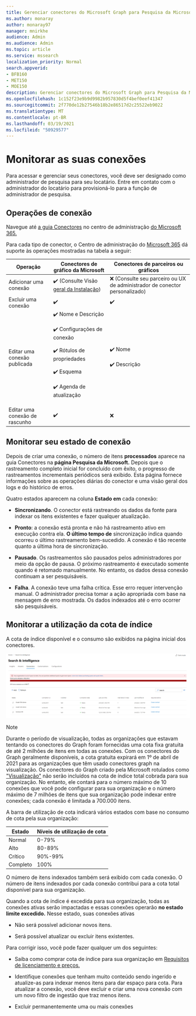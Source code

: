 ```yaml
---
title: Gerenciar conectores do Microsoft Graph para Pesquisa da Microsoft
ms.author: monaray
author: monaray97
manager: mnirkhe
audience: Admin
ms.audience: Admin
ms.topic: article
ms.service: mssearch
localization_priority: Normal
search.appverid:
- BFB160
- MET150
- MOE150
description: Gerenciar conectores do Microsoft Graph para Pesquisa da Microsoft.
ms.openlocfilehash: 1c152f23e9b9d9982b957830d5f4bef0eef41347
ms.sourcegitcommit: 2f770de12b27546b18b2e86517d2c25522eb9022
ms.translationtype: MT
ms.contentlocale: pt-BR
ms.lasthandoff: 03/19/2021
ms.locfileid: "50929577"
---
```

<!-- markdownlint-disable no-inline-html -->

# <a name="monitor-your-connections"></a>Monitorar as suas conexões

Para acessar e gerenciar seus conectores, você deve ser designado como administrador de pesquisa para seu locatário. Entre em contato com o administrador do locatário para provisioná-lo para a função de administrador de pesquisa.

## <a name="connection-operations"></a>Operações de conexão

Navegue até [a guia Conectores](https://admin.microsoft.com/Adminportal/Home#/MicrosoftSearch/Connectors) no centro de administração [do Microsoft 365.](https://admin.microsoft.com)

Para cada tipo de conector, o Centro de administração do [Microsoft 365](https://admin.microsoft.com) dá suporte às operações mostradas na tabela a seguir:

Operação | Conectores de gráfico da Microsoft | Conectores de parceiros ou gráficos
--- | --- | ---
Adicionar uma conexão | :heavy_check_mark: (Consulte Visão [geral da Instalação](configure-connector.md)) | :x: (Consulte seu parceiro ou UX de administrador de conector personalizado)
Excluir uma conexão | :heavy_check_mark: | :heavy_check_mark:
Editar uma conexão publicada | :heavy_check_mark: Nome e Descrição<br></br> :heavy_check_mark: Configurações de conexão<br></br> :heavy_check_mark: Rótulos de propriedades<br></br> :heavy_check_mark: Esquema<br></br> :heavy_check_mark: Agenda de atualização<br></br> | :heavy_check_mark: Nome<br></br> :heavy_check_mark: Descrição
Editar uma conexão de rascunho | :heavy_check_mark: | :x:

## <a name="monitor-your-connection-state"></a>Monitorar seu estado de conexão

Depois de criar uma conexão, o número de itens **processados** aparece na guia Conectores na **página Pesquisa da Microsoft.** Depois que o rastreamento completo inicial for concluído com êxito, o progresso de rastreamentos incrementais periódicos será exibido. Esta página fornece informações sobre as operações diárias do conector e uma visão geral dos logs e do histórico de erros.

Quatro estados aparecem na coluna **Estado em** cada conexão:

* **Sincronizando**. O conector está rastreando os dados da fonte para indexar os itens existentes e fazer qualquer atualização.

* **Pronto**: a conexão está pronta e não há rastreamento ativo em execução contra ela. **O último tempo de** sincronização indica quando ocorreu o último rastreamento bem-sucedido. A conexão é tão recente quanto a última hora de sincronização.

* **Pausado**. Os rastreamentos são pausados pelos administradores por meio da opção de pausa. O próximo rastreamento é executado somente quando é retomado manualmente. No entanto, os dados dessa conexão continuam a ser pesquisáveis.

* **Falha**. A conexão teve uma falha crítica. Esse erro requer intervenção manual. O administrador precisa tomar a ação apropriada com base na mensagem de erro mostrada. Os dados indexados até o erro ocorrer são pesquisáveis.

## <a name="monitor-your-index-quota-utilization"></a>Monitorar a utilização da cota de índice

A cota de índice disponível e o consumo são exibidos na página inicial dos conectores.

![Barra de utilização de cota de índice](media/quota_utilization.png)
 
>[!NOTE]
>Durante o período de visualização, todas as organizações que estavam tentando os conectores do Graph foram fornecidas uma cota fixa gratuita de até 2 milhões de itens em todas as conexões. Com os conectores do Graph geralmente disponíveis, a cota gratuita expirará em 1º de abril de 2021 para as organizações que têm usado conectores graph na visualização.
>Os conectores do Graph criado pela Microsoft rotulados como ["Visualização"](connectors-preview.md) não serão incluídos na cota de índice total cobrada para sua organização. No entanto, ele contará para o número máximo de 10 conexões que você pode configurar para sua organização e o número máximo de 7 milhões de itens que sua organização pode indexar entre conexões; cada conexão é limitada a 700.000 itens. 

A barra de utilização de cota indicará vários estados com base no consumo de cota pela sua organização:

Estado | Níveis de utilização de cota
--- | --- 
Normal | 0-79%
Alto | 80-89%
Crítico | 90%-99%
Completo | 100%

<!-- 
![Quota utilization levels](media/connectors-quota-utilization-levels.png)
-->

O número de itens indexados também será exibido com cada conexão. O número de itens indexados por cada conexão contribui para a cota total disponível para sua organização.

Quando a cota de índice é excedida para sua organização, todas as conexões ativas serão impactadas e essas conexões operarão **no estado limite excedido.** Nesse estado, suas conexões ativas  

* Não será possível adicionar novos itens.

* Será possível atualizar ou excluir itens existentes.

Para corrigir isso, você pode fazer qualquer um dos seguintes:

* Saiba como comprar cota de índice para sua organização em [Requisitos de licenciamento e preços.](licensing.md)

* Identifique conexões que tenham muito conteúdo sendo ingerido e atualize-as para indexar menos itens para dar espaço para cota. Para atualizar a conexão, você deve excluir e criar uma nova conexão com um novo filtro de ingestão que traz menos itens.

* Excluir permanentemente uma ou mais conexões
